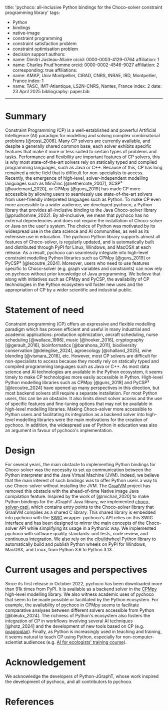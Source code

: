 title: 'pychoco: all-inclusive Python bindings for the Choco-solver constraint programming library'
tags:
  - Python
  - bindings
  - native-image
  - constraint programming
  - constraint satisfaction problem
  - constraint optimisation problem
  - decision support
authors:
  - name: Dimitri Justeau-Allaire
    orcid: 0000-0003-4129-0764
    affiliation: 1
  - name: Charles Prud'homme
    orcid: 0000-0002-4546-9027
    affiliation: 2
    corresponding: true
affiliations:
  - name: AMAP, Univ Montpellier, CIRAD, CNRS, INRAE, IRD, Montpellier, France
    index: 1
  - name: TASC, IMT-Atlantique, LS2N-CNRS, Nantes, France
    index: 2
date: 23 April 2025
bibliography: paper.bib
---

# Summary

Constraint Programming (CP) is a well-established and powerful Artificial 
Intelligence (AI) paradigm for modelling and solving complex combinatorial 
problems [@rossi_2006]. Many CP solvers are currently available, and despite
a generally shared common base, each solver exhibits specific features that make
it more or less suited to certain types of problems and tasks. Performance and 
flexibility are important features of CP solvers, this is why most state-of-the-art
solvers rely on statically typed and compiled programming languages, such as Java
or C++. Because of this, CP has long remained a niche field that is difficult for
non-specialists to access. Recently, the emergence of high-level, solver-independent
modelling languages such as MiniZinc [@nethercote_2007], XCSP³ [@audemard_2020], or
CPMpy [@guns_2019] has made CP more accessible by allowing users to seamlessly
use state-of-the-art solvers from user-friendly interpreted languages such as
Python. To make CP even more accessible to a wider audience, we developed pychoco,
a Python library that provides all-inclusive binding to the Java Choco-solver
library [@prudhomme_2022]. By all-inclusive, we mean that pychoco has no external
dependencies and does not require the installation of Choco-solver or Java on
the user's system. The choice of Python was motivated by its widespread use in the
data science and AI communities, as well as its extensive use in education. 
The pychoco Python library supports almost all features of
Choco-solver, is regularly updated, and is automatically built and distributed
through PyPI for Linux, Windows, and MacOSX at each release. As a result, 
pychoco can seamlessly integrate into high-level constraint modelling Python
libraries such as CPMpy [@guns_2019] or PyCSP³ [@lecoutre_2024]. Moreover, 
users who need to use features specific to Choco-solver (e.g. graph variables 
and constraints) can now rely on pychoco without prior knowledge of Java 
programming. We believe that along with initiatives such as CPMpy and PyCSP, the
availability of CP technologies in the Python ecosystem will foster new uses and
the appropriation of CP by a wider scientific and industrial public.

# Statement of need

Constraint programming (CP) offers an expressive and flexible modelling paradigm
which has proven efficient and useful in many industrial and academic applications:
production optimization, aircraft scheduling, nurse scheduling [@wallace_1996],
music [@hooker_2016], cryptography [@gerault_2016], bioinformatics [@barahona_2011],
biodiversity conservation [@deleglise_2024], agroecology [@challand_2025], 
wine blending [@vismara_2016], etc. However, most CP solvers are difficult for 
non-specialists to access because they mostly rely on statically typed and
compiled programming languages such as Java or C++. As most data science and AI 
technologies are available in the Python ecosystem, it seems timely to make 
CP technologies more easily accessible in Python. High-level Python modelling 
libraries such as CPMpy [@guns_2019] and PyCSP³ [@lecoutre_2024] have opened up 
many perspectives in this direction, but most backend solvers still require a 
separate installation. For most Python users, this can be an obstacle. It also 
limits direct solver access and the use of specific features and fine-tuning 
options that may not be available in high-level modelling libraries. Making
Choco-solver more accessible to Python users and facilitating its integration
as a backend solver into high-level modelling libraries were the main motivations
for the creation of pychoco. In addition, the widespread use of Python in 
education was also an argument in favour of pychoco's implementation.

# Design

For several years, the main obstacle to implementing Python bindings for 
Choco-solver was the necessity to set up communication between the Python
interpreter and the Java Virtual Machine (JVM). Indeed, we believe that
the main interest of such bindings was to offer Python users a way to use
Choco-solver without installing the JVM. The [GraalVM](https://www.graalvm.org/)
project has removed this obstacle with the ahead-of-time Native image Java
compilation feature. Inspired by the work of [@michail_2020] to make Python
bindings for the JGraphT Java library, we implemented
[choco-solver-capi](https://github.com/chocoteam/choco-solver-capi),
which contains entry points to the Choco-solver library that GraalVM compiles
as a shared C library. This shared library is embedded into pychoco with
the [SWIG](https://github.com/swig/swig) wrapper. pychoco's API relies on
this SWIG interface and has been designed to mirror the main concepts of
the Choco-solver API while simplifying its usage in a Pythonic way.
We implemented pychoco with software quality standards: unit tests, code review,
and continuous integration. We also rely on the 
[cibuildwheel](https://github.com/pypa/cibuildwheel) Python library to automatically
build and publish Python wheels on PyPI for Windows, MacOSX, and Linux, from 
Python 3.6 to Python 3.13.

# Current usages and perspectives

Since its first release in October 2022, pychoco has been downloaded more than 91k times
from PyPI. It is available as a backend solver in the [CPMpy](https://github.com/CPMpy/cpmpy)
high-level modelling library. We also witness academic uses of pychoco that seem to be
made possible or facilitated by the Python ecosystem. For example, the availability of
pychoco in CPMpy seems to facilitate comparative analyses between different solvers 
accessible from Python [@bleukx_2024]. The richness of Python's ecosystem also 
fosters the integration of CP in workflows involving several AI techniques [@hotz_2024]
and the development of new tools based on CP 
(e.g. [pyagroplan](https://github.com/philippevismara/pyagroplan)). Finally, as Python
is increasingly used in teaching and training, it seems natural to teach CP using Python,
especially for non-computer-scientist audiences 
(e.g. [AI for ecologists' training course](https://ai-ecol.github.io/)).

# Acknowledgement

We acknowledge the developers of Python-JGraphT, whose work inspired the development
of pychoco, and all contributors to pychoco.

# References
